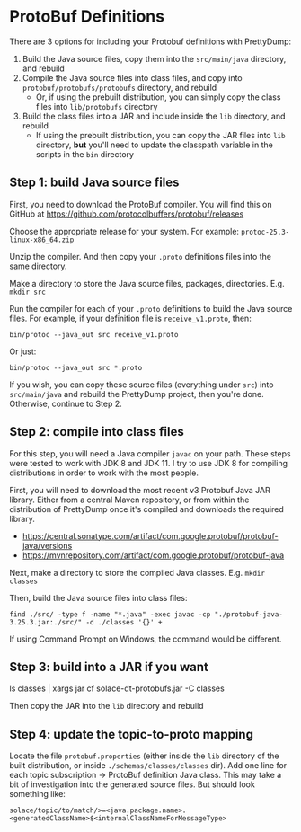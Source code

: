 # ProtoBuf Definitions




There are 3 options for including your Protobuf definitions with PrettyDump:

1. Build the Java source files, copy them into the `src/main/java` directory, and rebuild
1. Compile the Java source files into class files, and copy into `protobuf/protobufs/protobufs` directory, and rebuild
    - Or, if using the prebuilt distribution, you can simply copy the class files into `lib/protobufs` directory
1. Build the class files into a JAR and include inside the `lib` directory, and rebuild
    - If using the prebuilt distribution, you can copy the JAR files into `lib` directory, **but** you'll need to update the classpath variable in the scripts in the `bin` directory


## Step 1: build Java source files

First, you need to download the ProtoBuf compiler.  You will find this on GitHub at https://github.com/protocolbuffers/protobuf/releases

Choose the appropriate release for your system. For example: `protoc-25.3-linux-x86_64.zip`

Unzip the compiler.  And then copy your `.proto` definitions files into the same directory.

Make a directory to store the Java source files, packages, directories.  E.g. `mkdir src`

Run the compiler for each of your `.proto` definitions to build the Java source files.
For example, if your definition file is `receive_v1.proto`, then:
```
bin/protoc --java_out src receive_v1.proto
```

Or just:
```
bin/protoc --java_out src *.proto
```

If you wish, you can copy these source files (everything under `src`) into `src/main/java` and rebuild the PrettyDump project, then you're done.  Otherwise, continue to Step 2.


## Step 2: compile into class files

For this step, you will need a Java compiler `javac` on your path.  These steps were tested to work with JDK 8 and JDK 11.
I try to use JDK 8 for compiling distributions in order to work with the most people.

First, you will need to download the most recent v3 Protobuf Java JAR library.  Either from a central Maven repository, or from within
the distribution of PrettyDump once it's compiled and downloads the required library.

- https://central.sonatype.com/artifact/com.google.protobuf/protobuf-java/versions
- https://mvnrepository.com/artifact/com.google.protobuf/protobuf-java

Next, make a directory to store the compiled Java classes.  E.g. `mkdir classes`

Then, build the Java source files into class files:
```
find ./src/ -type f -name "*.java" -exec javac -cp "./protobuf-java-3.25.3.jar:./src/" -d ./classes '{}' +
```

If using Command Prompt on Windows, the command would be different.


## Step 3: build into a JAR if you want

ls classes | xargs jar cf solace-dt-protobufs.jar -C classes

Then copy the JAR into the `lib` directory and rebuild




## Step 4: update the topic-to-proto mapping

Locate the file `protobuf.properties` (either inside the `lib` directory of the built distribution, or inside `./schemas/classes/classes` dir).  Add one line for each topic subscription -> ProtoBuf definition Java class.  This may take a bit of investigation into the generated source files.  But should look something like:
```
solace/topic/to/match/>=<java.package.name>.<generatedClassName>$<internalClassNameForMessageType>
```






